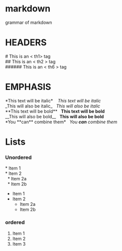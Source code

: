 # markdown
grammar of markdown

# HEADERS
\#  This is an < th1> tag  
\#\#  This is an < th2 > tag  
\#\#\#\#\#\# This is an < th6 > tag  

# EMPHASIS
\*This text will be italic\* &nbsp;&nbsp; 
*This text will be italic*  
\_This will also be italic\_&nbsp;&nbsp;
_This will also be italic_  
\*\*This text will be bold\*\*&nbsp;&nbsp;
**This text will be bold**  
\_\_This will also be bold\_\_&nbsp;&nbsp;
__This will also be bold__  
\*You \*\*can\*\* combine them\*&nbsp;&nbsp;
*You **can** combine them*

# Lists
### Unordered
\* Item 1  
\* Item 2  
&nbsp;&nbsp;\* Item 2a  
&nbsp;&nbsp;\* Item 2b  

* Item 1
* Item 2
  * Item 2a
  * Item 2b

### ordered
1. Item 1
2. Item 2
3. Item 3
